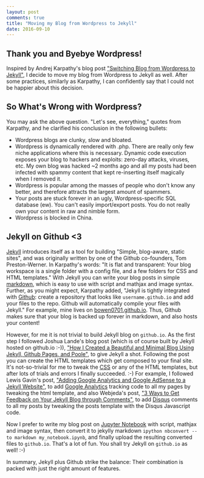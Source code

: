 ```yaml
---
layout: post
comments: true
title: "Moving my Blog from Wordpress to Jekyll"
date: 2016-09-10
---
```


## Thank you and Byebye Wordpress!

Inspired by Andrej Karpathy's blog post ["Switching Blog from Wordpress to Jekyll"](http://karpathy.github.io/2014/07/01/switching-to-jekyll/), I decide to move my blog from Wordpress to Jekyll as well. After some practices, similarly as Karpathy, I can confidently say that I could not be happier about this decision.

## So What's Wrong with Wordpress?

You may ask the above question. "Let's see, everything," quotes from Karpathy, and he clarified his conclusion in the following bullets:

- Wordpress blogs are clunky, slow and bloated.
- Wordpress is dynamically rendered with .php. There are really only few niche applications where this is necessary. Dynamic code execution exposes your blog to hackers and exploits: zero-day attacks, viruses, etc. My own blog was hacked ~2 months ago and all my posts had been infected with spammy content that kept re-inserting itself magically when I removed it.
- Wordpress is popular among the masses of people who don't know any better, and therefore attracts the largest amount of spammers.
- Your posts are stuck forever in an ugly, Wordpress-specific SQL database (ew). You can't easily import/export posts. You do not really own your content in raw and nimble form.
- Wordpress is blocked in China.

## Jekyll on Github <3

[Jekyll](http://jekyllrb.com/) introduces itself as a tool for building "Simple, blog-aware, static sites", and was originally written by one of the Github co-founders, Tom Preston-Werner. In Karpathy's words: "It is flat and transparent: Your blog workspace is a single folder with a config file, and a few folders for CSS and HTML templates." With Jekyll you can write your blog posts in simple [markdown](https://github.com/adam-p/markdown-here/wiki/Markdown-Cheatsheet), which is easy to use with script and mathjax and image syntax. Further, as you might expect, Karpathy added, "Jekyll is tightly integrated with [Github](https://github.com): create a repository that looks like `username.github.io` and add your files to the repo. Github will automatically compile your files with Jekyll." For example, mine lives on [bowen0701.github.io](bowen0701.github.io). Thus, Github makes sure that your blog is backed up forever in markdown, and also hosts your content!

However, for me it is not trivial to build Jekyll blog on `github.io`. As the first step I followed Joshua Lande's blog post (which is of course built by Jekyll hosted on github.io :-)), ["How I Created a Beautiful and Minimal Blog Using Jekyll, Github Pages, and Poole"](http://joshualande.com/jekyll-github-pages-poole), to give Jekyll a shot. Following the post you can create the HTML templates which get composed to your final site. It's not-so-trivial for me to tweak the [CSS](http://www.w3schools.com/css/css_list.asp) or any of the HTML templates, but after lots of trials and errors I finally succeeded. :-) For example, I followed 
Lewis Gavin's post, ["Adding Google Analytics and Google AdSense to a Jekyll Website"](http://www.lewisgavin.co.uk/Google-Analytics-Adsense/), to add [Google Analytics](https://analytics.google.com/) tracking code to all my pages by tweaking the html template, and also Webjeda's post, ["3 Ways to Get Feedback on Your Jekyll Blog through Comments"](https://blog.webjeda.com/jekyll-comments/), to add [Disqus](https://disqus.com/) comments to all my posts by tweaking the posts template with the Disqus Javascript code. 

Now I prefer to write my blog post on [Jupyter Notebook](http://jupyter.org/) with script, mathjax and image syntax, then convert it to jekylly markdown `ipython nbconvert --to markdown my_notebook.ipynb`, and finally upload the resulting converted files to `github.io`. That's a lot of fun. You shall try Jekyll on `github.io` as well! :-)

In summary, Jekyll plus Github strike the balance: Their combination is packed with just the right amount of features.
